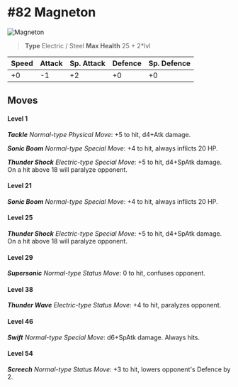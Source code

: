 # #82 Magneton


![Magneton](https://img.pokemondb.net/sprites/home/normal/1x/magneton.png)

> **Type** Electric / Steel
> **Max Health** 25 + 2\*lvl

| Speed | Attack | Sp. Attack | Defence | Sp. Defence |
| ----- | ------ | ---------- | ------- | ----------- |
| +0 | -1 | +2 | +0 | +0 |

## Moves
#### Level 1

***Tackle** Normal-type Physical Move*: +5 to hit, d4+Atk damage. 

***Sonic Boom** Normal-type Special Move*: +4 to hit, always inflicts 20 HP.

***Thunder Shock** Electric-type Special Move*: +5 to hit, d4+SpAtk damage. On a hit above 18 will paralyze opponent.
#### Level 21

***Sonic Boom** Normal-type Special Move*: +4 to hit, always inflicts 20 HP.
#### Level 25

***Thunder Shock** Electric-type Special Move*: +5 to hit, d4+SpAtk damage. On a hit above 18 will paralyze opponent.
#### Level 29

***Supersonic** Normal-type Status Move*: 0 to hit, confuses opponent.
#### Level 38

***Thunder Wave** Electric-type Status Move*: +4 to hit, paralyzes opponent.
#### Level 46

***Swift** Normal-type Special Move*: d6+SpAtk damage. Always hits.
#### Level 54

***Screech** Normal-type Status Move*: +3 to hit, lowers opponent's Defence by 2.


